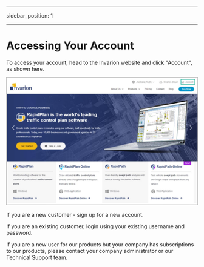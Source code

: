 ﻿---

sidebar_position: 1

---
# Accessing Your Account

To access your account, head to the Invarion website and click "Account", as shown here.

![accounts section](./assets/accounts-section.jpg)

If you are a new customer - sign up for a new account.

If you are an existing customer, login using your existing username and password.

If you are a new user for our products but your company has subscriptions to our products, please contact your company administrator or our Technical Support team.
